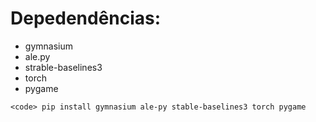 # Depedendências:

* gymnasium
* ale.py
* strable-baselines3
* torch
* pygame

`<code> pip install gymnasium ale-py stable-baselines3 torch pygame `
